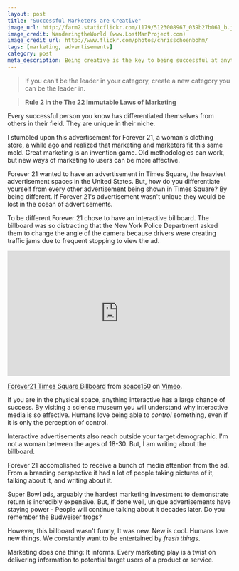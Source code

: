 ```yaml
---
layout: post
title: "Successful Marketers are Creative"
image_url: http://farm2.staticflickr.com/1179/5123008967_039b27b061_b.jpg
image_credit: WanderingtheWorld (www.LostManProject.com)
image_credit_url: http://www.flickr.com/photos/chrisschoenbohm/
tags: [marketing, advertisements]
category: post
meta_description: Being creative is the key to being successful at anything. If you are in marketing, you have to be 10 times more creative than normal career paths.
---
```


> If you can't be the leader in your category, create a new category you can be the leader in.

> __Rule 2 in the The 22 Immutable Laws of Marketing__

Every successful person you know has differentiated themselves from others in their field. They are unique in their niche.

I stumbled upon this advertisement for Forever 21, a woman's clothing store, a while ago and realized that marketing and marketers fit this same mold. Great marketing is an invention game. Old methodologies can work, but new ways of marketing to users can be more affective.

Forever 21 wanted to have an advertisement in Times Square, the heaviest advertisement spaces in the United States. But, how do you differentiate yourself from every other advertisement being shown in Times Square? By being different. If Forever 21's advertisement wasn't unique they would be lost in the ocean of advertisements.

To be different Forever 21 chose to have an interactive billboard. The billboard was so distracting that the New York Police Department asked them to change the angle of the camera because drivers were creating traffic jams due to frequent stopping to view the ad.

<iframe src="http://player.vimeo.com/video/32114343" width="500" height="281" frameborder="0" webkitAllowFullScreen mozallowfullscreen allowFullScreen></iframe> <p><a href="http://vimeo.com/32114343">Forever21 Times Square Billboard</a> from <a href="http://vimeo.com/space150">space150</a> on <a href="http://vimeo.com">Vimeo</a>.</p>

If you are in the physical space, anything interactive has a large chance of success. By visiting a science museum you will understand why interactive media is so effective. Humans love being able to _control_ something, even if it is only the perception of control.

Interactive advertisements also reach outside your target demographic. I'm not a woman between the ages of 18-30. But, I am writing about the billboard.

Forever 21 accomplished to receive a bunch of media attention from the ad. From a branding perspective it had a lot of people taking pictures of it, talking about it, and writing about it.

Super Bowl ads, arguably the hardest marketing investment to demonstrate return is incredibly expensive. But, if done well, unique advertisements have staying power - People will continue talking about it decades later. Do you remember the Budweiser frogs?

However, this billboard wasn't funny, It was new. New is cool. Humans love new things. We constantly want to be entertained by _fresh things_.

Marketing does one thing: It informs. Every marketing play is a twist on delivering information to potential target users of a product or service.